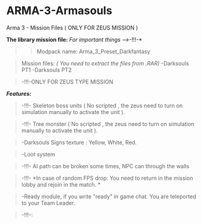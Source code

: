# ARMA-3-Armasouls
Arma 3 - Mission Files ( ONLY FOR ZEUS MISSION )

**The library mission file:**
*For important things -->*-!!!-*
 
> >Modpack name: Arma_3_Preset_Darkfantasy 

> Mission files: *( You need to extract the files from .RAR)*
-Darksouls PT1 
-Darksouls PT2 

> -!!!-ONLY FOR ZEUS TYPE MISSION

***Features:***
> -!!!- Skeleton boss units ( No scripted , the zeus need to turn on simulation manually to activate the unit ).

> -!!!- Tree monster ( No scripted , the zeus need to turn on simulation manually to activate the unit ).

> -Darksouls Signs texture : Yellow, White, Red.

> -Loot system

> -!!!- AI path can be broken some times, NPC can through the walls

> -!!!- *In case of random FPS drop: You need to return in the mission lobby and rejoin in the match. *

> -Ready module, if you write "ready" in game chat. You are teleported to your Team Leader.

> -!!!-:
